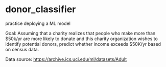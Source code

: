 # donor_classifier
practice deploying a ML model

Goal: Assuming that a charity realizes that people who make more than $50k/yr are more likely to donate and this charity organization wishes to identify potential donors, predict whether income exceeds $50K/yr based on census data. 

Data source: https://archive.ics.uci.edu/ml/datasets/Adult
